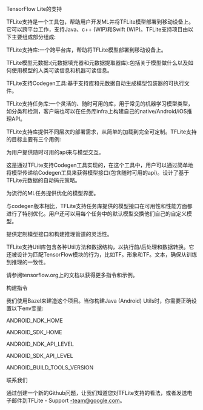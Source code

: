 

<!--
 * @version:
 * @Author:  StevenJokess https://github.com/StevenJokess
 * @Date: 2020-12-06 19:38:16
 * @LastEditors:  StevenJokess https://github.com/StevenJokess
 * @LastEditTime: 2020-12-06 19:39:54
 * @Description:
 * @TODO::
 * @Reference:https://github.com/tensorflow/tflite-support
-->

TensorFlow Lite的支持

TFLite支持是一个工具包，帮助用户开发ML并将TFLite模型部署到移动设备上。它可以跨平台工作，支持Java、c++ (WIP)和Swift (WIP)。TFLite支持项目由以下主要组成部分组成:

TFLite支持库:一个跨平台库，帮助将TFLite模型部署到移动设备上。

TFLite模型元数据:(元数据填充器和元数据提取器库):包括关于模型做什么以及如何使用模型的人类可读信息和机器可读信息。

TFLite支持Codegen工具:基于支持库和元数据自动生成模型包装器的可执行文件。

TFLite支持任务库:一个灵活的、随时可用的库，用于常见的机器学习模型类型，如分类和检测，客户端也可以在任务库infra上构建自己的native/Android/iOS推理API。

TFLite支持库提供不同层次的部署需求，从简单的加载到完全可定制。TFLite支持的目标主要有三个用例:

为用户提供随时可用的api来与模型交互。

这是通过TFLite支持Codegen工具实现的，在这个工具中，用户可以通过简单地将模型传递给Codegen工具来获得模型接口(包含随时可用的api)。设计了基于TFLite元数据的自动码元策略。

为流行的ML任务提供优化的模型界面。

与codegen版本相比，TFLite支持任务库提供的模型接口在可用性和性能方面都进行了特别优化。用户还可以用每个任务中的默认模型交换他们自己的自定义模型。

提供定制模型接口和构建推理管道的灵活性。

TFLite支持Util库包含各种Util方法和数据结构，以执行前/后处理和数据转换。它还被设计为匹配TensorFlow模块的行为，比如TF。形象和TF。文本，确保从训练到推理的一致性。

请参阅tensorflow.org上的文档以获得更多指令和示例。

构建指令

我们使用Bazel来建造这个项目。当你构建Java (Android) Utils时，你需要正确设置以下env变量:

ANDROID_NDK_HOME

ANDROID_SDK_HOME

ANDROID_NDK_API_LEVEL

ANDROID_SDK_API_LEVEL

ANDROID_BUILD_TOOLS_VERSION

联系我们

通过创建一个新的Github问题，让我们知道您对TFLite支持的看法，或者发送电子邮件到TFLite - Support -team@google.com。
